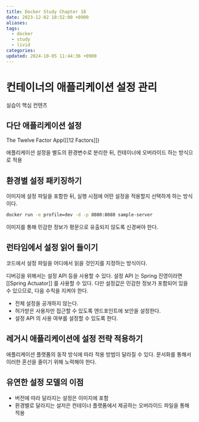 ```yaml
---
title: Docker Study Chapter 18
date: 2023-12-02 18:52:00 +0900
aliases: 
tags:
  - docker
  - study
  - livid
categories: 
updated: 2024-10-05 11:44:36 +0900
---
```


# 컨테이너의 애플리케이션 설정 관리

실습이 핵심 컨텐츠

## 다단 애플리케이션 설정

The Twelve Factor App([[12 Factors]])

애플리케이션 설정을 별도의 환경변수로 분리한 뒤, 컨테이너에 오버라이드 하는 방식으로 적용

## 환경별 설정 패키징하기

이미지에 설정 파일을 포함한 뒤, 실행 시점에 어떤 설정을 적용할지 선택하게 하는 방식이다.

```bash
docker run -e profile=dev -d -p 8080:8080 sample-server
```

이미지를 통해 민감한 정보가 평문으로 유출되지 않도록 신경써야 한다.

## 런타임에서 설정 읽어 들이기

코드에서 설정 파일을 어디에서 읽을 것인지를 지정하는 방식이다.

디버깅을 위해서는 설정 API 등을 사용할 수 있다. 설정 API 는 Spring 진영이라면 [[Spring Actuator]] 를 사용할 수 있다. 다만 설정값은 민감한 정보가 포함되어 있을 수 있으므로, 다음 수칙을 지켜야 한다.

- 전체 설정을 공개하지 않는다.
- 허가받은 사용자만 접근할 수 있도록 엔드포인트에 보안을 설정한다.
- 설정 API 의 사용 여부를 설정할 수 있도록 한다.

## 레거시 애플리케이션에 설정 전략 적용하기

애플리케이션 플랫폼의 동작 방식에 따라 적용 방법이 달라질 수 있다. 문서화를 통해서 이러한 혼선을 줄이기 위해 노력해야 한다.

## 유연한 설정 모델의 이점

- 버전에 따라 달라지는 설정은 이미지에 포함
- 환경별로 달라지는 설저은 컨테이너 플랫폼에서 제공하는 오버라이드 파일을 통해 적용
